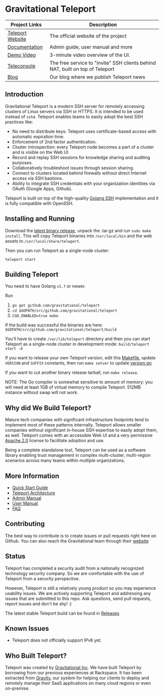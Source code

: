 # Gravitational Teleport

|Project Links| Description
|---|----
| [Teleport Website](http://gravitational.com/teleport)  | The official website of the project |
| [Documentation](http://gravitational.com/teleport/docs/quickstart/)  | Admin guide, user manual and more |
| [Demo Video](https://www.youtube.com/watch?v=7eVAC2U8OtM) | 3-minute video overview of the UI. |
| [Teleconsole](http://www.teleconsole.com) | The free service to "invite" SSH clients behind NAT, built on top of Teleport |
| [Blog](http://blog.gravitational.com) | Our blog where we publish Teleport news |

## Introduction

Gravitational Teleport is a modern SSH server for remotely accessing clusters of Linux servers via SSH or HTTPS. It is intended to be used instead of `sshd`. Teleport enables teams to easily adopt the best SSH practices like:

- No need to distribute keys: Teleport uses certificate-based access with automatic expiration time.
- Enforcement of 2nd factor authentication.
- Cluster introspection: every Teleport node becomes a part of a cluster and is visible on the Web UI.
- Record and replay SSH sessions for knowledge sharing and auditing purposes.
- Collaboratively troubleshoot issues through session sharing.
- Connect to clusters located behind firewalls without direct Internet access via SSH bastions.
- Ability to integrate SSH credentials with your organization identities via OAuth (Google Apps, Github).

Teleport is built on top of the high-quality [Golang SSH](https://godoc.org/golang.org/x/crypto/ssh) implementation and it is fully compatible with OpenSSH.

## Installing and Running

Download the [latest binary release](https://github.com/gravitational/teleport/releases), 
unpack the .tar.gz and run `sudo make install`. This will copy Teleport binaries into 
`/usr/local/bin` and the web assets to `/usr/local/share/teleport`.

Then you can run Teleport as a single-node cluster:

```
teleport start 
```

## Building Teleport

You need to have Golang `v1.7` or newer. 

Run 

1. `go get github.com/gravitational/teleport`
2. `cd $GOPATH/src/github.com/gravitational/teleport`
3. `CGO_ENABLED=true make`

If the build was successful the binaries are here: `$GOPATH/src/github.com/gravitational/teleport/build`

You'll have to create `/var/lib/teleport` directory and then you can start 
Teleport as a single-node cluster in development mode: `build/teleport start -d`

If you want to release your own Teleport version, edit this [Makefile](Makefile), update 
`VERSION` and `SUFFIX` constants, then run `make setver` to update [version.go](version.go)

If you want to cut another binary release tarball, run `make release`.

NOTE: The Go compiler is somewhat sensitive to amount of memory: you will need at least 1GB of 
virtual memory to compile Teleport. 512MB instance without swap will not work.

## Why did We Build Teleport?

Mature tech companies with significant infrastructure footprints tend to implement most
of these patterns internally. Teleport allows smaller companies without 
significant in-house SSH expertise to easily adopt them, as well. Teleport comes with an 
accessible Web UI and a very permissive [Apache 2.0](https://github.com/gravitational/teleport/blob/master/LICENSE)
license to facilitate adoption and use.

Being a complete standalone tool, Teleport can be used as a software library enabling 
trust management in complex multi-cluster, multi-region scenarios across many teams 
within multiple organizations.

## More Information

* [Quick Start Guide](docs/quickstart.md)
* [Teleport Architecture](docs/architecture.md)
* [Admin Manual](docs/admin-guide.md)
* [User Manual](docs/user-manual.md)
* [FAQ](docs/faq.md)

## Contributing

The best way to contribute is to create issues or pull requests right here on Github. You can also reach the Gravitational team through their [website](https://gravitational.com/)


## Status

Teleport has completed a security audit from a nationally recognized technology security company. 
So we are comfortable with the use of Teleport from a security perspective.

However, Teleport is still a relatively young product so you may experience usability issues. 
We are actively supporting Teleport and addressing any issues that are submitted to this repo. Ask questions,
send pull requests, report issues and don't be shy! :)

The latest stable Teleport build can be found in [Releases](https://github.com/gravitational/teleport/releases)

## Known Issues

* Teleport does not officially support IPv6 yet.

## Who Built Teleport?

Teleport was created by [Gravitational Inc](https://gravitational.com). We have built Teleport 
by borrowing from our previous experiences at Rackspace. It has been extracted from [Gravity](https://gravitational.com/product), our system for helping our clients to deploy 
and remotely manage their SaaS applications on many cloud regions or even on-premise.
